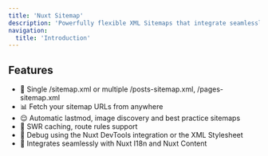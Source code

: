 ```yaml
---
title: 'Nuxt Sitemap'
description: 'Powerfully flexible XML Sitemaps that integrate seamlessly, for Nuxt.'
navigation:
  title: 'Introduction'
---
```


## Features

- 🌴 Single /sitemap.xml or multiple /posts-sitemap.xml, /pages-sitemap.xml
- 📊 Fetch your sitemap URLs from anywhere
- 😌 Automatic lastmod, image discovery and best practice sitemaps
- 🔄 SWR caching, route rules support
- 🎨 Debug using the Nuxt DevTools integration or the XML Stylesheet
- 🤝 Integrates seamlessly with Nuxt I18n and Nuxt Content
